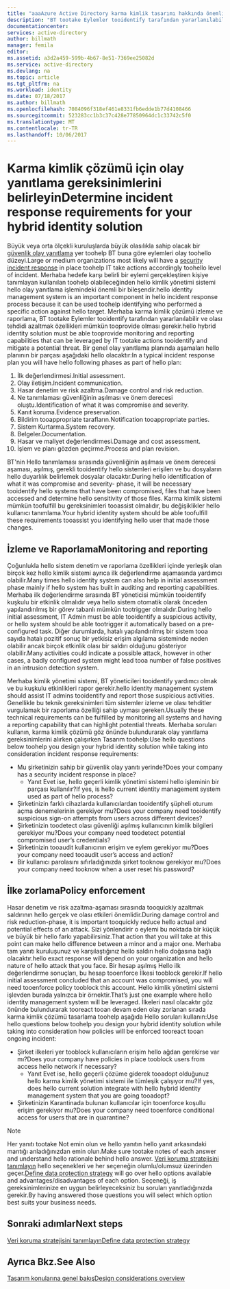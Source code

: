 ```yaml
---
title: "aaaAzure Active Directory karma kimlik tasarımı hakkında önemli noktalar - belirlemek olay rResponse gereksinimleri | Microsoft Docs"
description: "BT tootake Eylemler tooidentify tarafından yararlanılabilir ve olası tehdit risklerini azaltmanıza hello karma kimlik çözümü için izleme ve raporlama özelliklerini belirleme"
documentationcenter: 
services: active-directory
author: billmath
manager: femila
editor: 
ms.assetid: a3d2a459-599b-4b67-8e51-7369ee25082d
ms.service: active-directory
ms.devlang: na
ms.topic: article
ms.tgt_pltfrm: na
ms.workload: identity
ms.date: 07/18/2017
ms.author: billmath
ms.openlocfilehash: 7084096f318ef461e8331fb6edde1b77d4108466
ms.sourcegitcommit: 523283cc1b3c37c428e77850964dc1c33742c5f0
ms.translationtype: MT
ms.contentlocale: tr-TR
ms.lasthandoff: 10/06/2017
---
```

# <a name="determine-incident-response-requirements-for-your-hybrid-identity-solution"></a><span data-ttu-id="f196f-103">Karma kimlik çözümü için olay yanıtlama gereksinimlerini belirleyin</span><span class="sxs-lookup"><span data-stu-id="f196f-103">Determine incident response requirements for your hybrid identity solution</span></span>
<span data-ttu-id="f196f-104">Büyük veya orta ölçekli kuruluşlarda büyük olasılıkla sahip olacak bir [güvenlik olay yanıtlama](https://technet.microsoft.com/library/cc700825.aspx) yer toohelp BT buna göre eylemleri olay toohello düzeyi.</span><span class="sxs-lookup"><span data-stu-id="f196f-104">Large or medium organizations most likely will have a [security incident response](https://technet.microsoft.com/library/cc700825.aspx) in place toohelp IT take actions accordingly toohello level of incident.</span></span> <span data-ttu-id="f196f-105">Merhaba hedefe karşı belirli bir eylemi gerçekleştiren kişiye tanımlayan kullanılan toohelp olabileceğinden hello kimlik yönetimi sistemi hello olay yanıtlama işlemindeki önemli bir bileşendir.</span><span class="sxs-lookup"><span data-stu-id="f196f-105">hello identity management system is an important component in hello incident response process because it can be used toohelp identifying who performed a specific action against hello target.</span></span> <span data-ttu-id="f196f-106">Merhaba karma kimlik çözümü izleme ve raporlama, BT tootake Eylemler tooidentify tarafından yararlanılabilir ve olası tehdidi azaltmak özellikleri mümkün tooprovide olması gerekir.</span><span class="sxs-lookup"><span data-stu-id="f196f-106">hello hybrid identity solution must be able tooprovide monitoring and reporting capabilities that can be leveraged by IT tootake actions tooidentify and mitigate a potential threat.</span></span> <span data-ttu-id="f196f-107">Bir genel olay yanıtlama planında aşamaları hello planının bir parçası aşağıdaki hello olacaktır:</span><span class="sxs-lookup"><span data-stu-id="f196f-107">In a typical incident response plan you will have hello following phases as part of hello plan:</span></span>

1. <span data-ttu-id="f196f-108">İlk değerlendirmesi.</span><span class="sxs-lookup"><span data-stu-id="f196f-108">Initial assessment.</span></span>
2. <span data-ttu-id="f196f-109">Olay iletişim.</span><span class="sxs-lookup"><span data-stu-id="f196f-109">Incident communication.</span></span>
3. <span data-ttu-id="f196f-110">Hasar denetim ve risk azaltma.</span><span class="sxs-lookup"><span data-stu-id="f196f-110">Damage control and risk reduction.</span></span>
4. <span data-ttu-id="f196f-111">Ne tanımlaması güvenliğinin aşılması ve önem derecesi oluştu.</span><span class="sxs-lookup"><span data-stu-id="f196f-111">Identification of what it was compromise and severity.</span></span>
5. <span data-ttu-id="f196f-112">Kanıt koruma.</span><span class="sxs-lookup"><span data-stu-id="f196f-112">Evidence preservation.</span></span>
6. <span data-ttu-id="f196f-113">Bildirim tooappropriate tarafların.</span><span class="sxs-lookup"><span data-stu-id="f196f-113">Notification tooappropriate parties.</span></span>
7. <span data-ttu-id="f196f-114">Sistem Kurtarma.</span><span class="sxs-lookup"><span data-stu-id="f196f-114">System recovery.</span></span>
8. <span data-ttu-id="f196f-115">Belgeler.</span><span class="sxs-lookup"><span data-stu-id="f196f-115">Documentation.</span></span>
9. <span data-ttu-id="f196f-116">Hasar ve maliyet değerlendirmesi.</span><span class="sxs-lookup"><span data-stu-id="f196f-116">Damage and cost assessment.</span></span>
10. <span data-ttu-id="f196f-117">İşlem ve planı gözden geçirme.</span><span class="sxs-lookup"><span data-stu-id="f196f-117">Process and plan revision.</span></span>

<span data-ttu-id="f196f-118">BT'nin Hello tanımlaması sırasında güvenliğinin aşılması ve önem derecesi aşaması, aşılmış, gerekli tooidentify hello sistemleri erişilen ve bu dosyaların hello duyarlılık belirlemek dosyalar olacaktır.</span><span class="sxs-lookup"><span data-stu-id="f196f-118">During hello identification of what it was compromise and severity- phase, it will be necessary tooidentify hello systems that have been compromised, files that have been accessed and determine hello sensitivity of those files.</span></span> <span data-ttu-id="f196f-119">Karma kimlik sistemi mümkün toofulfill bu gereksinimleri tooassist olmalıdır, bu değişiklikler hello kullanıcı tanımlama.</span><span class="sxs-lookup"><span data-stu-id="f196f-119">Your hybrid identity system should be able toofulfill these requirements tooassist you identifying hello user that made those changes.</span></span> 

## <a name="monitoring-and-reporting"></a><span data-ttu-id="f196f-120">İzleme ve Raporlama</span><span class="sxs-lookup"><span data-stu-id="f196f-120">Monitoring and reporting</span></span>
<span data-ttu-id="f196f-121">Çoğunlukla hello sistem denetim ve raporlama özellikleri içinde yerleşik olan birçok kez hello kimlik sistemi ayrıca ilk değerlendirme aşamasında yardımcı olabilir.</span><span class="sxs-lookup"><span data-stu-id="f196f-121">Many times hello identity system can also help in initial assessment phase mainly if hello system has built in auditing and reporting capabilities.</span></span> <span data-ttu-id="f196f-122">Merhaba ilk değerlendirme sırasında BT yöneticisi mümkün tooidentify kuşkulu bir etkinlik olmalıdır veya hello sistem otomatik olarak önceden yapılandırılmış bir görev tabanlı mümkün tootrigger olmalıdır.</span><span class="sxs-lookup"><span data-stu-id="f196f-122">During hello initial assessment, IT Admin must be able tooidentify a suspicious activity, or hello system should be able tootrigger it automatically based on a pre-configured task.</span></span> <span data-ttu-id="f196f-123">Diğer durumlarda, hatalı yapılandırılmış bir sistem tooa sayıda hatalı pozitif sonuç bir yetkisiz erişim algılama sisteminde neden olabilir ancak birçok etkinlik olası bir saldırı olduğunu gösteriyor olabilir.</span><span class="sxs-lookup"><span data-stu-id="f196f-123">Many activities could indicate a possible attack, however in other cases, a badly configured system might lead tooa number of false positives in an intrusion detection system.</span></span> 

<span data-ttu-id="f196f-124">Merhaba kimlik yönetimi sistemi, BT yöneticileri tooidentify yardımcı olmak ve bu kuşkulu etkinlikleri rapor gerekir.</span><span class="sxs-lookup"><span data-stu-id="f196f-124">hello identity management system should assist IT admins tooidentify and report those suspicious activities.</span></span> <span data-ttu-id="f196f-125">Genellikle bu teknik gereksinimleri tüm sistemler izleme ve olası tehditler vurgulamak bir raporlama özelliği sahip uyması gereken.</span><span class="sxs-lookup"><span data-stu-id="f196f-125">Usually these technical requirements can be fulfilled by monitoring all systems and having a reporting capability that can highlight potential threats.</span></span> <span data-ttu-id="f196f-126">Merhaba soruları kullanın, karma kimlik çözümü göz önünde bulundurarak olay yanıtlama gereksinimlerini alırken çalışırken Tasarım toohelp:</span><span class="sxs-lookup"><span data-stu-id="f196f-126">Use hello questions below toohelp you design your hybrid identity solution while taking into consideration incident response requirements:</span></span>

* <span data-ttu-id="f196f-127">Mu şirketinizin sahip bir güvenlik olay yanıtı yerinde?</span><span class="sxs-lookup"><span data-stu-id="f196f-127">Does your company has a security incident response in place?</span></span>
  * <span data-ttu-id="f196f-128">Yanıt Evet ise, hello geçerli kimlik yönetimi sistemi hello işleminin bir parçası kullanılır?</span><span class="sxs-lookup"><span data-stu-id="f196f-128">If yes, is hello current identity management system used as part of hello process?</span></span>
* <span data-ttu-id="f196f-129">Şirketinizin farklı cihazlarda kullanıcılardan tooidentify şüpheli oturum açma denemelerinin gerekiyor mu?</span><span class="sxs-lookup"><span data-stu-id="f196f-129">Does your company need tooidentify suspicious sign-on attempts from users across different devices?</span></span>
* <span data-ttu-id="f196f-130">Şirketinizin toodetect olası güvenliği aşılmış kullanıcının kimlik bilgileri gerekiyor mu?</span><span class="sxs-lookup"><span data-stu-id="f196f-130">Does your company need toodetect potential compromised user’s credentials?</span></span>
* <span data-ttu-id="f196f-131">Şirketinizin tooaudit kullanıcının erişim ve eylem gerekiyor mu?</span><span class="sxs-lookup"><span data-stu-id="f196f-131">Does your company need tooaudit user’s access and action?</span></span>
* <span data-ttu-id="f196f-132">Bir kullanıcı parolasını sıfırladığınızda şirket tooknow gerekiyor mu?</span><span class="sxs-lookup"><span data-stu-id="f196f-132">Does your company need tooknow when a user reset his password?</span></span>

## <a name="policy-enforcement"></a><span data-ttu-id="f196f-133">İlke zorlama</span><span class="sxs-lookup"><span data-stu-id="f196f-133">Policy enforcement</span></span>
<span data-ttu-id="f196f-134">Hasar denetim ve risk azaltma-aşaması sırasında tooquickly azaltmak saldırının hello gerçek ve olası etkileri önemlidir.</span><span class="sxs-lookup"><span data-stu-id="f196f-134">During damage control and risk reduction-phase, it is important tooquickly reduce hello actual and potential effects of an attack.</span></span> <span data-ttu-id="f196f-135">Sizi yönlendirir o eylemi bu noktada bir küçük ve büyük bir hello farkı yapabilirsiniz.</span><span class="sxs-lookup"><span data-stu-id="f196f-135">That action that you will take at this point can make hello difference between a minor and a major one.</span></span> <span data-ttu-id="f196f-136">Merhaba tam yanıtı kuruluşunuz ve karşılaştığınız hello saldırı hello doğasına bağlı olacaktır.</span><span class="sxs-lookup"><span data-stu-id="f196f-136">hello exact response will depend on your organization and hello nature of hello attack that you face.</span></span> <span data-ttu-id="f196f-137">Bir hesap aşılmış Hello ilk değerlendirme sonuçları, bu hesap tooenforce İlkesi tooblock gerekir.</span><span class="sxs-lookup"><span data-stu-id="f196f-137">If hello initial assessment concluded that an account was compromised, you will need tooenforce policy tooblock this account.</span></span> <span data-ttu-id="f196f-138">Hello kimlik yönetimi sistemi işlevden burada yalnızca bir örnektir.</span><span class="sxs-lookup"><span data-stu-id="f196f-138">That’s just one example where hello identity management system will be leveraged.</span></span> <span data-ttu-id="f196f-139">İlkeleri nasıl olacaktır göz önünde bulundurarak tooreact tooan devam eden olay zorlanan sırada karma kimlik çözümü tasarlama toohelp aşağıda Hello soruları kullanın:</span><span class="sxs-lookup"><span data-stu-id="f196f-139">Use hello questions below toohelp you design your hybrid identity solution while taking into consideration how policies will be enforced tooreact tooan ongoing incident:</span></span>

* <span data-ttu-id="f196f-140">Şirket ilkeleri yer tooblock kullanıcıların erişim hello ağdan gerekirse var mı?</span><span class="sxs-lookup"><span data-stu-id="f196f-140">Does your company have policies in place tooblock users from access hello network if necessary?</span></span>
  * <span data-ttu-id="f196f-141">Yanıt Evet ise, hello geçerli çözüme giderek tooadopt olduğunuz hello karma kimlik yönetimi sistemi ile tümleşik çalışıyor mu?</span><span class="sxs-lookup"><span data-stu-id="f196f-141">If yes, does hello current solution integrate with hello hybrid identity management system that you are going tooadopt?</span></span>
* <span data-ttu-id="f196f-142">Şirketinizin Karantinada bulunan kullanıcılar için tooenforce koşullu erişim gerekiyor mu?</span><span class="sxs-lookup"><span data-stu-id="f196f-142">Does your company need tooenforce conditional access for users that are in quarantine?</span></span> 

> [!NOTE]
> <span data-ttu-id="f196f-143">Her yanıtı tootake Not emin olun ve hello yanıtın hello yanıt arkasındaki mantığı anladığınızdan emin olun.</span><span class="sxs-lookup"><span data-stu-id="f196f-143">Make sure tootake notes of each answer and understand hello rationale behind hello answer.</span></span> <span data-ttu-id="f196f-144">[Veri koruma stratejisini tanımlayın](active-directory-hybrid-identity-design-considerations-data-protection-strategy.md) hello seçenekleri ve her seçeneğin olumlu/olumsuz üzerinden geçer.</span><span class="sxs-lookup"><span data-stu-id="f196f-144">[Define data protection strategy](active-directory-hybrid-identity-design-considerations-data-protection-strategy.md) will go over hello options available and advantages/disadvantages of each option.</span></span>  <span data-ttu-id="f196f-145">Seçeneği, iş gereksinimlerinize en uygun belirleyeceksiniz bu soruları yanıtladığınızda gerekir.</span><span class="sxs-lookup"><span data-stu-id="f196f-145">By having answered those questions you will select which option best suits your business needs.</span></span>
> 
> 

## <a name="next-steps"></a><span data-ttu-id="f196f-146">Sonraki adımlar</span><span class="sxs-lookup"><span data-stu-id="f196f-146">Next steps</span></span>
[<span data-ttu-id="f196f-147">Veri koruma stratejisini tanımlayın</span><span class="sxs-lookup"><span data-stu-id="f196f-147">Define data protection strategy</span></span>](active-directory-hybrid-identity-design-considerations-data-protection-strategy.md)

## <a name="see-also"></a><span data-ttu-id="f196f-148">Ayrıca Bkz.</span><span class="sxs-lookup"><span data-stu-id="f196f-148">See Also</span></span>
[<span data-ttu-id="f196f-149">Tasarım konularına genel bakış</span><span class="sxs-lookup"><span data-stu-id="f196f-149">Design considerations overview</span></span>](active-directory-hybrid-identity-design-considerations-overview.md)


